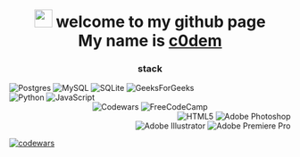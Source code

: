 <h1 align="center">
  <img src="https://github.com/blackcater/blackcater/raw/main/images/Hi.gif" height="32"/> 
   welcome to my github page <br> My name is 
  <a href="https://t.me/c0dembot" target="_blank">c0dem</a>
</h1>

<h3 align="center">stack</h3>
<div>
  <div align="left">
    <img src="https://img.shields.io/badge/postgres-%23316192.svg?style=for-the-badge&logo=postgresql&logoColor=white" alt="Postgres"> 
    <img src="https://img.shields.io/badge/mysql-4479A1.svg?style=for-the-badge&logo=mysql&logoColor=white" alt="MySQL">
    <img src="https://img.shields.io/badge/sqlite-%2307405e.svg?style=for-the-badge&logo=sqlite&logoColor=white" alt="SQLite">
    <img src="https://img.shields.io/badge/GeeksforGeeks-gray?style=for-the-badge&logo=geeksforgeeks&logoColor=35914c" alt="GeeksForGeeks">
    <br>
    <img src="https://img.shields.io/badge/python-3670A0?style=for-the-badge&logo=python&logoColor=ffdd54" alt="Python"> 
    <img src="https://img.shields.io/badge/javascript-%23323330.svg?style=for-the-badge&logo=javascript&logoColor=%23F7DF1E" alt="JavaScript">        
  </div>
  <div align="center">
    <img src="https://img.shields.io/badge/Codewars-B1361E?style=for-the-badge&logo=codewars&logoColor=grey" alt="Codewars">
    <img src="https://img.shields.io/badge/Freecodecamp-%23123.svg?&style=for-the-badge&logo=freecodecamp&logoColor=green)" alt="FreeCodeCamp">
  </div>
  <div align="right">
    <img src="https://img.shields.io/badge/html5-%23E34F26.svg?style=for-the-badge&logo=html5&logoColor=white" alt="HTML5">
    <img src="https://img.shields.io/badge/adobe%20photoshop-%2331A8FF.svg?style=for-the-badge&logo=adobe%20photoshop&logoColor=white" alt="Adobe Photoshop">
    <br>
    <img src="https://img.shields.io/badge/adobe%20illustrator-%23FF9A00.svg?style=for-the-badge&logo=adobe%20illustrator&logoColor=white" alt="Adobe Illustrator">
    <img src="https://img.shields.io/badge/Adobe%20Premiere%20Pro-9999FF.svg?style=for-the-badge&logo=Adobe%20Premiere%20Pro&logoColor=white" alt="Adobe Premiere Pro">
  </div>
</div>



[![codewars](https://www.codewars.com/users/c0dem/badges/small)](https://www.codewars.com/users/c0dem)



